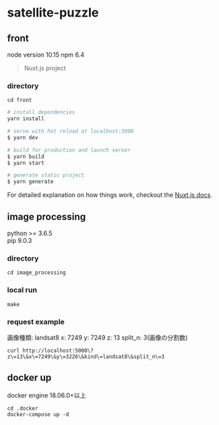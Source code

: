 # satellite-puzzle


## front
node version 10.15
npm 6.4
> Nuxt.js project
### directory
```
cd front
```

``` bash
# install dependencies
yarn install

# serve with hot reload at localhost:3000
$ yarn dev

# build for production and launch server
$ yarn build
$ yarn start

# generate static project
$ yarn generate
```

For detailed explanation on how things work, checkout the [Nuxt.js docs](https://github.com/nuxt/nuxt.js).

## image processing
python >= 3.6.5  
pip 9.0.3
### directory
```
cd image_processing
```
### local run
```
make
```
### request example
画像種類: landsat8
x: 7249
y: 7249
z: 13
split_n: 3(画像の分割数)
```
curl http://localhost:5000\?z\=13\&x\=7249\&y\=3226\&kind\=landsat8\&split_n\=3
```


## docker up
docker engine 18.06.0+以上
```
cd .docker
docker-compose up -d
```
